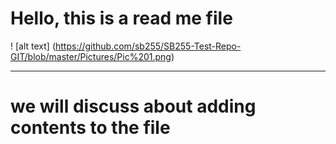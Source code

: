 # Hello, this is a read me file </br>

! [alt text] (https://github.com/sb255/SB255-Test-Repo-GIT/blob/master/Pictures/Pic%201.png)

---------------------------------------------------------------------------------------------


# we will discuss about adding contents to the file
